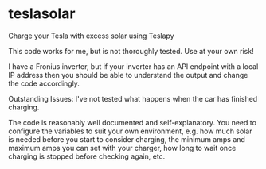 # teslasolar
Charge your Tesla with excess solar using Teslapy

This code works for me, but is not thoroughly tested. Use at your own risk!

I have a Fronius inverter, but if your inverter has an API endpoint with a local IP address then you should be able to understand the output and change the code accordingly.

Outstanding Issues:
  I've not tested what happens when the car has finished charging.

The code is reasonably well documented and self-explanatory. You need to configure the variables to suit your own environment, e.g. how much solar is needed before you start to consider charging, the minimum amps and maximum amps you can set with your charger, how long to wait once charging is stopped before checking again, etc.
